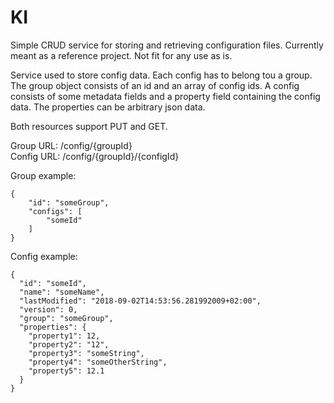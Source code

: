 # KI
Simple CRUD service for storing and retrieving configuration files. Currently meant as a reference project. Not fit for any use as is.

Service used to store config data. Each config has to belong tou a group. The group object consists of an id and an array of
config ids. A config consists of some metadata fields and a property field containing the config data. The properties can be
arbitrary json data.

Both resources support PUT and GET.

Group URL: /config/{groupId}  
Config URL: /config/{groupId}/{configId}

Group example:
```
{
    "id": "someGroup",
    "configs": [
        "someId"
    ]
}
```

Config example:
```
{
  "id": "someId",
  "name": "someName",
  "lastModified": "2018-09-02T14:53:56.281992009+02:00",
  "version": 0,
  "group": "someGroup",
  "properties": {
    "property1": 12,
    "property2": "12",
    "property3": "someString",
    "property4": "someOtherString",
    "property5": 12.1
  }
}
```
